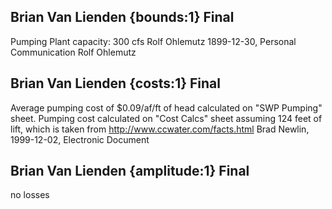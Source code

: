 ## Brian Van Lienden {bounds:1} Final
Pumping Plant capacity: 300 cfs
Rolf Ohlemutz
1899-12-30, Personal Communication
Rolf Ohlemutz

## Brian Van Lienden {costs:1} Final
Average pumping cost of $0.09/af/ft of head calculated on "SWP Pumping" sheet.  Pumping cost calculated on "Cost Calcs" sheet assuming 124 feet of lift, which is taken from http://www.ccwater.com/facts.html
Brad Newlin, 1999-12-02, Electronic Document

## Brian Van Lienden {amplitude:1} Final
no losses
